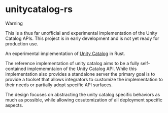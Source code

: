 # unitycatalog-rs

> [!WARNING]
> This is a thus far unofficial and experimental implementation of the Unity Catalog APIs.
> This project is in early development and is not yet ready for production use.

An experimental implementation of [Unity Catalog] in Rust.

The reference implementation of unity catalog aims to be a fully self-contained
implememntaion of the Unity Catalog API. While this implementation also
provides a standalone server the primary goal is to provide a toolset that
allows integrators to customize the implementation to their needs or partially
adopt specific API surfaces.

The design focuses on abstracting the unity catalog specific behaviors as much
as possible, while allowing cosutomization of all deployment specific
aspects.

[Unity Catalog]: unitycatalog.io
